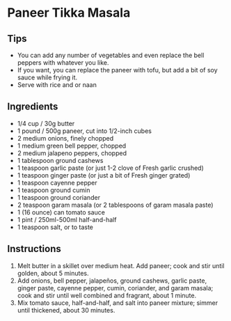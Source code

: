 # Paneer Tikka Masala

## Tips
* You can add any number of vegetables and even replace the bell peppers with whatever you like. 
* If you want, you can replace the paneer with tofu, but add a bit of soy sauce while frying it.
* Serve with rice and or naan

## Ingredients
* 1/4 cup / 30g butter
* 1 pound / 500g paneer, cut into 1/2-inch cubes
* 2 medium onions, finely chopped
* 1 medium green bell pepper, chopped
* 2 medium jalapeno peppers, chopped
* 1 tablespoon ground cashews
* 1 teaspoon garlic paste (or just 1-2 clove of Fresh garlic crushed)
* 1 teaspoon ginger paste (or just a bit of Fresh ginger grated)
* 1 teaspoon cayenne pepper
* 1 teaspoon ground cumin
* 1 teaspoon ground coriander
* 2 teaspoon garam masala (or 2 tablespoons of garam masala paste)
* 1 (16 ounce) can tomato sauce
* 1 pint / 250ml-500ml half-and-half
* 1 teaspoon salt, or to taste

## Instructions
1. Melt butter in a skillet over medium heat. Add paneer; cook and stir until golden, about 5 minutes. 
2. Add onions, bell pepper, jalapeños, ground cashews, garlic paste, ginger paste, cayenne pepper, cumin, coriander, and garam masala; cook and stir until well combined and fragrant, about 1 minute. 
3. Mix tomato sauce, half-and-half, and salt into paneer mixture; simmer until thickened, about 30 minutes.